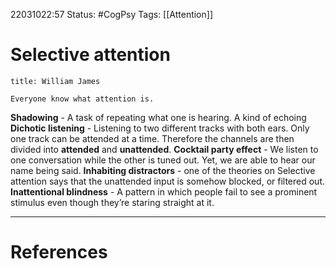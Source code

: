 22031022:57
Status:  #CogPsy 
Tags: [[Attention]]

# Selective attention
```ad-quote
title: William James

Everyone know what attention is. 

```

**Shadowing** - A task of repeating what one is hearing. A kind of echoing
**Dichotic listening** - Listening to two different tracks with both ears. Only one track can be attended at a time. Therefore the channels are then divided into **attended** and **unattended**. 
**Cocktail party effect** - We listen to one conversation while the other is tuned out. Yet, we are able to hear our name being said.
**Inhabiting distractors** - one of the theories on Selective attention says that the unattended input is somehow blocked, or filtered out.
**Inattentional blindness** - A pattern in which people fail to see a prominent stimulus even though they’re staring straight at it.

---
# References